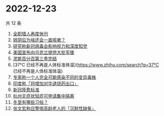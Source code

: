 # 2022-12-23

共 12 条

<!-- BEGIN -->
<!-- 最后更新时间 Fri Dec 23 2022 10:34:28 GMT+0800 (China Standard Time) -->

1. [全职猎人再度休刊](https://www.zhihu.com/search?q=全职猎人再度休刊)
1. [转阴后为啥还会一直咳嗽？](https://www.zhihu.com/search?q=转阴后为啥还会一直咳嗽？)
1. [研究称新冠病毒会影响视力和深度知觉](https://www.zhihu.com/search?q=研究称新冠病毒会影响视力和深度知觉)
1. [美国宣布向乌克兰提供大批军援](https://www.zhihu.com/search?q=美国宣布向乌克兰提供大批军援)
1. [灵能百分百第三季完结](https://www.zhihu.com/search?q=灵能百分百第三季完结)
1. [37℃ 已经不再是人体标准体温](https://www.zhihu.com/search?q=37℃
   已经不再是人体标准体温)
1. [专家称一个人完全可能感染不同的变异毒株](https://www.zhihu.com/search?q=专家称一个人完全可能感染不同的变异毒株)
1. [印度称「将增加对华退烧药出口」](https://www.zhihu.com/search?q=印度称「将增加对华退烧药出口」)
1. [新冠痊愈标准](https://www.zhihu.com/search?q=新冠痊愈标准)
1. [杭州无症状轻症可申请集中隔离](https://www.zhihu.com/search?q=杭州无症状轻症可申请集中隔离)
1. [冬至有哪些习俗？](https://www.zhihu.com/search?q=冬至有哪些习俗？)
1. [张文宏称应警惕高龄老人的「沉默性缺氧」](https://www.zhihu.com/search?q=张文宏称应警惕高龄老人的「沉默性缺氧」)

<!-- END -->
